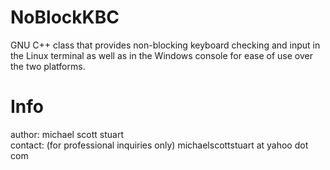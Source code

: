 # NoBlockKBC
GNU C++ class that provides non-blocking keyboard checking and input 
in the Linux terminal as well as in the Windows console for ease of 
use over the two platforms.

# Info
author: michael scott stuart<br>
contact: (for professional inquiries only) michaelscottstuart at yahoo dot com
